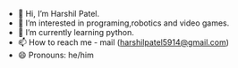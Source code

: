 - 👋 Hi, I’m Harshil Patel.
- 👀 I’m interested in programing,robotics and video games.
- 🌱 I’m currently learning python.
- 📫 How to reach me - mail (harshilpatel5914@gmail.com)
- 😄 Pronouns: he/him

<!---
MastermindCore/MastermindCore is a ✨ special ✨ repository because its `README.md` (this file) appears on your GitHub profile.
You can click the Preview link to take a look at your changes.
--->
